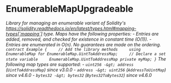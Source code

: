 # EnumerableMapUpgradeable







*Library for managing an enumerable variant of Solidity&#39;s https://solidity.readthedocs.io/en/latest/types.html#mapping-types[`mapping`] type. Maps have the following properties: - Entries are added, removed, and checked for existence in constant time (O(1)). - Entries are enumerated in O(n). No guarantees are made on the ordering. ``` contract Example {     // Add the library methods     using EnumerableMap for EnumerableMap.UintToAddressMap;     // Declare a set state variable     EnumerableMap.UintToAddressMap private myMap; } ``` The following map types are supported: - `uint256 -&gt; address` (`UintToAddressMap`) since v3.0.0 - `address -&gt; uint256` (`AddressToUintMap`) since v4.6.0 - `bytes32 -&gt; bytes32` (`Bytes32ToBytes32`) since v4.6.0*



